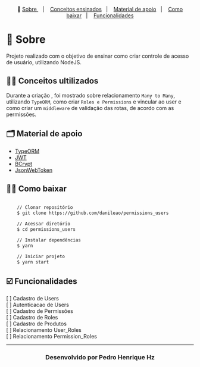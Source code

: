 <p align="center">🎉
  <a href="#-sobre"> Sobre </a>&nbsp;&nbsp;&nbsp;|&nbsp;&nbsp;&nbsp;
  <a href="#-conceitos-ensinados">Conceitos ensinados</a>&nbsp;&nbsp;&nbsp;|&nbsp;&nbsp;&nbsp;
  <a href="#-material-de-apoio">Material de apoio</a>&nbsp;&nbsp;&nbsp;|&nbsp;&nbsp;&nbsp;
    <a href="#-como-baixar">Como baixar</a>&nbsp;&nbsp;&nbsp;|&nbsp;&nbsp;&nbsp;
    <a href="#️-funcionalidades">Funcionalidades</a>
</p>

# 🔖 Sobre

Projeto realizado com o objetivo de ensinar como criar controle de acesso de usuário, utilizando NodeJS.

## ✍🏻 Conceitos ultilizados

Durante a criação , foi mostrado sobre relacionamento `Many to Many`, utilizando `TypeORM`, como criar `Roles e Permissions` e vincular ao user e como criar um `middleware` de validação das rotas, de acordo com as permissões.

## 🗂 Material de apoio

- [TypeORM](typeorm.io/)
- [JWT](https://jwt.io)
- [BCrypt](https://www.npmjs.com/package/bcrypt)
- [JsonWebToken](www.npmjs.com/package/jsonwebtoken)

## 👍🏻 Como baixar

```bash

    // Clonar repositório
    $ git clone https://github.com/danileao/permissions_users

    // Acessar diretório
    $ cd permissions_users

    // Instalar dependências
    $ yarn

    // Iniciar projeto
    $ yarn start
```

## ☑️ Funcionalidades

[ ] Cadastro de Users <br/>
[ ] Autenticacao de Users<br/>
[ ] Cadastro de Permissões<br/>
[ ] Cadastro de Roles<br/>
[ ] Cadastro de Produtos<br/>
[ ] Relacionamento User_Roles<br/>
[ ] Relacionamento Permission_Roles<br/>

---

<h3 align="center">Desenvolvido por  Pedro Henrique Hz</h3>
